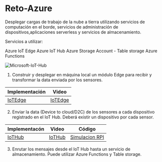 # Reto-Azure

Desplegar cargas de trabajo de la nube a tierra utilizando servicios de computación en el borde, servicios de administración de dispositivos,aplicaciones serverless
y servicios de almacenamiento.

Servicios a utilizar:

Azure IoT Edge
Azure IoT Hub
Azure Storage Account - Table storage
Azure Functions

![Microsoft-IoT-Hub](https://user-images.githubusercontent.com/84221113/163094754-dd00f104-17f9-4df2-8591-31cfe1475ac8.jpg)

1. Construir y desplegar en máquina local un módulo Edge para recibir y transformar la data enviada por los sensores.

| Implementación     | Video |
| ------------- | ------------- |
| [IoTEdge](https://github.com/marcolo-30/Reto-Azure/blob/main/IoTEdge%20en%20maquina%20Windows)  | [IoTEdge](https://youtu.be/bbl9TvLVg7Q) |

2. Enviar la data (Device to cloud/D2C) de los sensores a cada dispositivo registrado en el IoT Hub. Deberá existir un dispositivo por cada sensor.

| Implementacón         | Video | Código |
| ------------- | ------------- | ---------- |
| [IoTHub](https://github.com/marcolo-30/Sistemas-Embebidos-Proyecto-final/blob/main/internet.py)  | [IoTHub](https://www.youtube.com/watch?v=KwvavcBm5tE) | [Simulacion RPI](https://github.com/marcolo-30/Reto-Azure/blob/main/RPI_data_SampleCode) |

3. Enrutar los mensajes desde el IoT Hub hasta un servicio de almacenamiento. Puede utilizar Azure Functions y Table storage.






